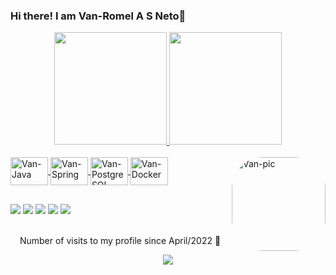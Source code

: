 ### Hi there! I am Van-Romel A S Neto👋

<div align="center">
  <a href="https://github.com/van-romel">
  <img height="180em" src="https://github-readme-stats.vercel.app/api?username=van-romel&show_icons=true&theme=tokyonight&include_all_commits=true&count_private=true"/>
  <img height="180em" src="https://github-readme-stats.vercel.app/api/top-langs/?username=van-romel&layout=compact&langs_count=7&theme=tokyonight"/>
</div>
  <div style="display: inline_block"><br>
  <img align="center" alt="Van-Java" height="45" width="60" src="https://cdn.jsdelivr.net/gh/devicons/devicon/icons/java/java-original.svg">
  <img align="center" alt="Van-Spring" height="45" width="60" src="https://cdn.jsdelivr.net/gh/devicons/devicon/icons/spring/spring-original-wordmark.svg">
  <img align="center" alt="Van-PostgreSQL" height="45" width="60" src="https://cdn.jsdelivr.net/gh/devicons/devicon/icons/postgresql/postgresql-plain-wordmark.svg">
  <img align="center" alt="Van-Docker" height="45" width="60" src="https://cdn.jsdelivr.net/gh/devicons/devicon/icons/docker/docker-original-wordmark.svg">
  <img align="right" alt="Van-pic" height="150" style="border-radius:50px;" src="https://media-exp1.licdn.com/dms/image/C4D03AQEisQhq7QpUjA/profile-displayphoto-shrink_800_800/0/1648783223268?e=1654732800&v=beta&t=djsDTijTwX0AEWPirFYWc8JW_8zWoa6JalKcb9-34Iw">
</div>

##
  
  <div> 
  <a href="https://wa.me/5577999150026?text=Hi%2C%20I%20got%20here%20from%20your%20github%20profile." target="_blank"><img src="https://img.shields.io/badge/WhatsApp-25D366?style=for-the-badge&logo=whatsapp&logoColor=white" target="_blank"></a> 
  <a href="https://instagram.com/romel.god" target="_blank"><img src="https://img.shields.io/badge/-Instagram-%23E4405F?style=for-the-badge&logo=instagram&logoColor=white" target="_blank"></a>
  <a href = "mailto:vanr.neto@hotmail.com"><img src="https://img.shields.io/badge/Microsoft_Outlook-0078D4?style=for-the-badge&logo=microsoft-outlook&logoColor=white" target="_blank"></a>
  <a href="https://www.linkedin.com/in/van-romel-alves-sena-neto-b7323b160/" target="_blank"><img src="https://img.shields.io/badge/-LinkedIn-%230077B5?style=for-the-badge&logo=linkedin&logoColor=white" target="_blank"></a> 
  <a href="https://gitlab.com/vanbr013/" target="_blank"><img src="https://img.shields.io/badge/GitLab-330F63?style=for-the-badge&logo=gitlab&logoColor=white" target="_blank"></a> 
</div>
  
  <br>
<p align="center"> Number of visits to my profile since April/2022 👀</p>
<p align="center">   <img alingn="center" src="https://profile-counter.glitch.me/van-romel/count.svg" /></p>
